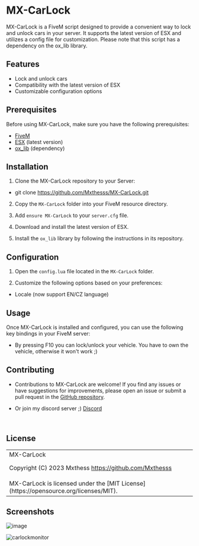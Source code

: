 # MX-CarLock

MX-CarLock is a FiveM script designed to provide a convenient way to lock and unlock cars in your server. It supports the latest version of ESX and utilizes a config file for customization. Please note that this script has a dependency on the ox_lib library.

## Features

- Lock and unlock cars
- Compatibility with the latest version of ESX
- Customizable configuration options

## Prerequisites

Before using MX-CarLock, make sure you have the following prerequisites:

- [FiveM](https://fivem.net/)
- [ESX](https://github.com/ESX-Org/es_extended) (latest version)
- [ox_lib](https://github.com/overextended/ox_lib) (dependency)

## Installation

1. Clone the MX-CarLock repository to your Server:

- git clone https://github.com/Mxthesss/MX-CarLock.git

2. Copy the `MX-CarLock` folder into your FiveM resource directory.

3. Add `ensure MX-CarLock` to your `server.cfg` file.

4. Download and install the latest version of ESX.

5. Install the `ox_lib` library by following the instructions in its repository.

## Configuration

1. Open the `config.lua` file located in the `MX-CarLock` folder.

2. Customize the following options based on your preferences:

- Locale (now support EN/CZ language)

## Usage

Once MX-CarLock is installed and configured, you can use the following key bindings in your FiveM server:

- By pressing F10 you can lock/unlock your vehicle. You have to own the vehicle, otherwise it won't work ;)

## Contributing

- Contributions to MX-CarLock are welcome! If you find any issues or have suggestions for improvements, please open an issue or submit a pull request in the [GitHub repository](https://github.com/Mxthesss/MX-CarLock).

- Or join my discord server ;) [Discord](https://dsc.gg/mxthessdev)

<br><h2>License</h2>
<table><tr><td>
MX-CarLock

Copyright (C) 2023	Mxthess <https://github.com/Mxthesss>

</td></tr>
<tr><td>
MX-CarLock is licensed under the [MIT License](https://opensource.org/licenses/MIT).
</td></td></table>

## Screenshots

![image](https://github.com/Mxthesss/MX-CarLock/assets/99074840/bc22c1ab-2e8a-47b9-9fbe-0a8fdd9ffbd3)

![carlockmonitor](https://github.com/Mxthesss/MX-CarLock/assets/99074840/58910315-466e-4e53-8822-c4908bcccbc9)

